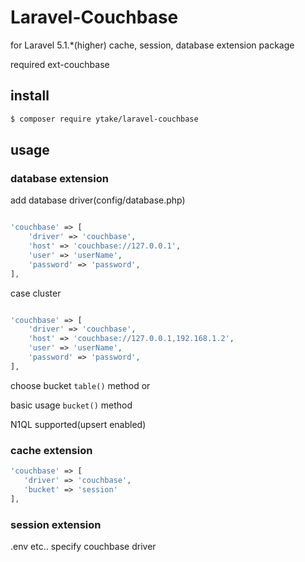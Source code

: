 # Laravel-Couchbase
for Laravel 5.1.*(higher)
cache, session, database extension package

required ext-couchbase

## install
```bash
$ composer require ytake/laravel-couchbase
```

## usage
### database extension

add database driver(config/database.php)
```php

'couchbase' => [
    'driver' => 'couchbase',
    'host' => 'couchbase://127.0.0.1',
    'user' => 'userName',
    'password' => 'password',
],
```

case cluster
```php

'couchbase' => [
    'driver' => 'couchbase',
    'host' => 'couchbase://127.0.0.1,192.168.1.2',
    'user' => 'userName',
    'password' => 'password',
],
```

choose bucket `table()` method
or

basic usage `bucket()` method

N1QL supported(upsert enabled)
### cache extension

```php
'couchbase' => [
   'driver' => 'couchbase',
   'bucket' => 'session'
],
```

### session extension

.env etc..
specify couchbase driver
